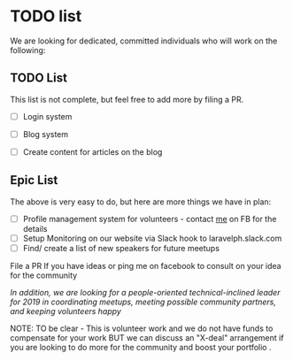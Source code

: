 #  TODO list

We are looking for dedicated, committed individuals who will work on the following: 

## TODO List

This list is not complete, but feel free to add more by filing a PR.

- [ ] Login system
- [ ] Blog system
- [ ] Create content for articles on the blog


## Epic List

The above is very easy to do, but here are more things we have in plan:

- [ ] Profile management system for volunteers - contact [me](http://fb.me/jose.palala.social) on FB for the details
- [ ] Setup Monitoring on our website via Slack hook to laravelph.slack.com
- [ ] Find/ create a list of new speakers for future meetups

File a PR If you have ideas or ping me on facebook to consult on your idea for the community


*In addition, we are looking for a people-oriented technical-inclined leader for 2019 in coordinating meetups, meeting possible community partners, and keeping volunteers happy*

NOTE: TO be clear -  This is volunteer work and we do not have funds to compensate for your work BUT we can discuss an "X-deal" arrangement if you are looking to do more for the community and boost your portfolio .
